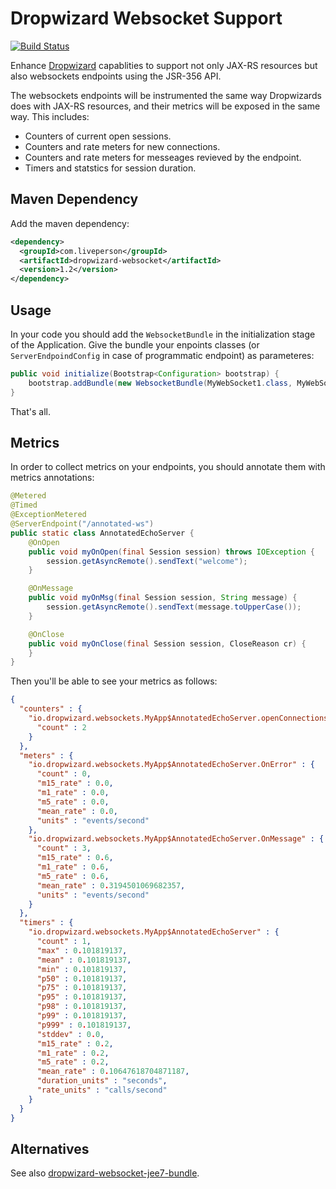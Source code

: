 Dropwizard Websocket Support
==========
[![Build Status](https://api.travis-ci.org/LivePersonInc/dropwizard-websockets.svg?branch=master)](https://api.travis-ci.org/LivePersonInc/dropwizard-websockets.svg?branch=master)

Enhance [Dropwizard](http://www.dropwizard.io) capablities to support not only JAX-RS resources but also websockets endpoints using the JSR-356 API.

The websockets endpoints will be instrumented the same way Dropwizards does with JAX-RS resources, and their metrics will be exposed in the same way. This includes:

* Counters of current open sessions.
* Counters and rate meters for new connections.
* Counters and rate meters for messeages revieved by the endpoint.
* Timers and statstics for session duration.

Maven Dependency
---
Add the maven dependency: 

```xml
<dependency>
  <groupId>com.liveperson</groupId>
  <artifactId>dropwizard-websocket</artifactId>
  <version>1.2</version>
</dependency>
```

Usage
---
In your code you should add the ``WebsocketBundle`` in the initialization stage of the Application. Give the bundle your enpoints classes (or ``ServerEndpoindConfig`` in case of programmatic endpoint) as parameteres:

```java
public void initialize(Bootstrap<Configuration> bootstrap) {
    bootstrap.addBundle(new WebsocketBundle(MyWebSocket1.class, MyWebSocket2.class));
}
```

That's all. 

Metrics
---
In order to collect metrics on your endpoints, you should annotate them with metrics annotations:

```java
@Metered
@Timed
@ExceptionMetered
@ServerEndpoint("/annotated-ws")
public static class AnnotatedEchoServer {
    @OnOpen
    public void myOnOpen(final Session session) throws IOException {
        session.getAsyncRemote().sendText("welcome");
    }

    @OnMessage
    public void myOnMsg(final Session session, String message) {
        session.getAsyncRemote().sendText(message.toUpperCase());
    }

    @OnClose
    public void myOnClose(final Session session, CloseReason cr) {
    }
}
```

Then you'll be able to see your metrics as follows:

```json
{
  "counters" : {
    "io.dropwizard.websockets.MyApp$AnnotatedEchoServer.openConnections" : {
      "count" : 2
    }
  },
  "meters" : {
    "io.dropwizard.websockets.MyApp$AnnotatedEchoServer.OnError" : {
      "count" : 0,
      "m15_rate" : 0.0,
      "m1_rate" : 0.0,
      "m5_rate" : 0.0,
      "mean_rate" : 0.0,
      "units" : "events/second"
    },
    "io.dropwizard.websockets.MyApp$AnnotatedEchoServer.OnMessage" : {
      "count" : 3,
      "m15_rate" : 0.6,
      "m1_rate" : 0.6,
      "m5_rate" : 0.6,
      "mean_rate" : 0.3194501069682357,
      "units" : "events/second"
    }
  },
  "timers" : {
    "io.dropwizard.websockets.MyApp$AnnotatedEchoServer" : {
      "count" : 1,
      "max" : 0.101819137,
      "mean" : 0.101819137,
      "min" : 0.101819137,
      "p50" : 0.101819137,
      "p75" : 0.101819137,
      "p95" : 0.101819137,
      "p98" : 0.101819137,
      "p99" : 0.101819137,
      "p999" : 0.101819137,
      "stddev" : 0.0,
      "m15_rate" : 0.2,
      "m1_rate" : 0.2,
      "m5_rate" : 0.2,
      "mean_rate" : 0.10647618704871187,
      "duration_units" : "seconds",
      "rate_units" : "calls/second"
    }
  }
}
```
Alternatives
---
See also [dropwizard-websocket-jee7-bundle](https://github.com/TomCools/dropwizard-websocket-jee7-bundle).
